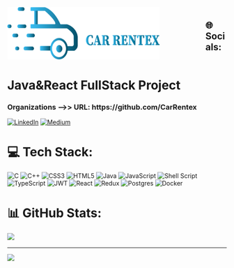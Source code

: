 <div style="float: left; margin-right: 20px;">
    <img src="https://github.com/CarRentex/CarRentex-FrontEnd/blob/main/public/carlogo.png" alt="Tobeto Finish Project" width="350" height="120">
    <h1 style="margin-right: 20px;"> Java&React FullStack Project</h1>
    <h3>  Organizations  -->>  URL: https://github.com/CarRentex</h3>
</div>




## 🌐 Socials:
[![LinkedIn](https://img.shields.io/badge/LinkedIn-%230077B5.svg?logo=linkedin&logoColor=white)](https://www.linkedin.com/in/bkarlida/) [![Medium](https://img.shields.io/badge/Medium-12100E?logo=medium&logoColor=white)](https://medium.com/@Burakkarlidag) 

# 💻 Tech Stack:
![C](https://img.shields.io/badge/c-%2300599C.svg?style=for-the-badge&logo=c&logoColor=white) ![C++](https://img.shields.io/badge/c++-%2300599C.svg?style=for-the-badge&logo=c%2B%2B&logoColor=white) ![CSS3](https://img.shields.io/badge/css3-%231572B6.svg?style=for-the-badge&logo=css3&logoColor=white) ![HTML5](https://img.shields.io/badge/html5-%23E34F26.svg?style=for-the-badge&logo=html5&logoColor=white) ![Java](https://img.shields.io/badge/java-%23ED8B00.svg?style=for-the-badge&logo=openjdk&logoColor=white) ![JavaScript](https://img.shields.io/badge/javascript-%23323330.svg?style=for-the-badge&logo=javascript&logoColor=%23F7DF1E) ![Shell Script](https://img.shields.io/badge/shell_script-%23121011.svg?style=for-the-badge&logo=gnu-bash&logoColor=white) ![TypeScript](https://img.shields.io/badge/typescript-%23007ACC.svg?style=for-the-badge&logo=typescript&logoColor=white) ![JWT](https://img.shields.io/badge/JWT-black?style=for-the-badge&logo=JSON%20web%20tokens) ![React](https://img.shields.io/badge/react-%2320232a.svg?style=for-the-badge&logo=react&logoColor=%2361DAFB) ![Redux](https://img.shields.io/badge/redux-%23593d88.svg?style=for-the-badge&logo=redux&logoColor=white) ![Postgres](https://img.shields.io/badge/postgres-%23316192.svg?style=for-the-badge&logo=postgresql&logoColor=white) ![Docker](https://img.shields.io/badge/docker-%230db7ed.svg?style=for-the-badge&logo=docker&logoColor=white)
# 📊 GitHub Stats:
![](https://github-readme-stats.vercel.app/api/top-langs/?username=bkarlida&theme=dark&hide_border=true&include_all_commits=true&count_private=false&layout=compact)


---
[![](https://visitcount.itsvg.in/api?id=bkarlida&icon=0&color=0)](https://visitcount.itsvg.in)

<!-- Proudly created with GPRM ( https://gprm.itsvg.in ) -->
